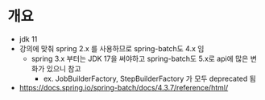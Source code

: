 # 개요

* jdk 11
* 강의에 맞춰 spring 2.x 를 사용하므로 spring-batch도 4.x 임
  * spring 3.x 부터는 JDK 17을 써야하고 spring-batch도 5.x로 api에 많은 변화가 있으니 참고
    * ex. JobBuilderFactory, StepBuilderFactory 가 모두 deprecated 됨
* https://docs.spring.io/spring-batch/docs/4.3.7/reference/html/